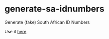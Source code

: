 # generate-sa-idnumbers
Generate (fake) South African ID Numbers

Use it [here](https://chris927.github.io/generate-sa-idnumbers/).
